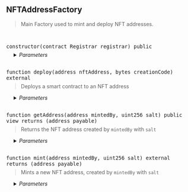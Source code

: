 ## NFTAddressFactory

<blockquote>
Main Factory used to mint and deploy NFT addresses.

</blockquote>

<br />
<font size="3">

```solidity
constructor(contract Registrar registrar) public
```
</font>

<blockquote style="margin-top: -8px;">

</blockquote>

<div style="padding-left: 20px;">

<details>
<summary><i>Parameters</i></summary>

| Name | Type | Description |
| ---- | ---- | ----------- |
| **registrar** | `contract Registrar` | Address of the Registrar |

</details>
</div>

<br />
<font size="3">

```solidity
function deploy(address nftAddress, bytes creationCode) external
```
</font>

<blockquote style="margin-top: -8px;">

Deploys a smart contract to an NFT address

</blockquote>

<div style="padding-left: 20px;">

<details>
<summary><i>Parameters</i></summary>

| Name | Type | Description |
| ---- | ---- | ----------- |
| **nftAddress** | `address` | NFT address |
| **creationCode** | `bytes` | Smart contract bytecode (i.e. bytecode containing the constructor and initialization data) |

</details>
</div>

<br />
<font size="3">

```solidity
function getAddress(address mintedBy, uint256 salt) public view returns (address payable)
```
</font>

<blockquote style="margin-top: -8px;">

Returns the NFT address created by `mintedBy` with `salt`

</blockquote>

<div style="padding-left: 20px;">

<details>
<summary><i>Parameters</i></summary>

| Name | Type | Description |
| ---- | ---- | ----------- |
| **mintedBy** | `address` | Account that minted the NFT address |
| **salt** | `uint256` | Salt used to generate the NFT address |

</details>
</div>

<br />
<font size="3">

```solidity
function mint(address mintedBy, uint256 salt) external returns (address payable)
```
</font>

<blockquote style="margin-top: -8px;">

Mints a new NFT address, created by `mintedBy` with `salt`

</blockquote>

<div style="padding-left: 20px;">

<details>
<summary><i>Parameters</i></summary>

| Name | Type | Description |
| ---- | ---- | ----------- |
| **mintedBy** | `address` | Account that is minting the NFT address |
| **salt** | `uint256` | Salt used to generate the NFT address |

</details>
</div>

